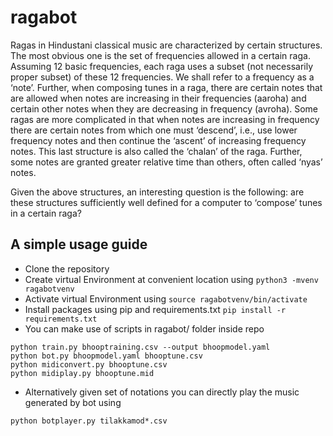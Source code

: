 # ragabot
Ragas in Hindustani classical music are characterized by certain structures. The most obvious one is the set of frequencies allowed in a certain raga. Assuming 12 basic frequencies, each raga uses a subset (not necessarily proper subset) of these 12 frequencies. We shall refer to a frequency as a ‘note’. Further, when composing tunes in a raga, there are certain notes that are allowed when notes are increasing in their frequencies (aaroha) and certain other notes when they are decreasing in frequency (avroha). Some ragas are more complicated in that when notes are increasing in frequency there are certain notes from which one must ‘descend’, i.e., use lower frequency notes and then continue the ‘ascent’ of increasing frequency notes. This last structure is also called the ‘chalan’ of the raga. Further, some notes are granted greater relative time than others, often called ‘nyas’ notes.

Given the above structures, an interesting question is the following: are these structures sufficiently well defined for a computer to ‘compose’ tunes in a certain raga?

## A simple usage guide
- Clone the repository
- Create virtual Environment at convenient location using
`python3 -mvenv ragabotvenv`
- Activate virtual Environment using
`source ragabotvenv/bin/activate`
- Install packages using pip and requirements.txt
`pip install -r requirements.txt`
- You can make use of scripts in ragabot/ folder inside repo
```
python train.py bhooptraining.csv --output bhoopmodel.yaml
python bot.py bhoopmodel.yaml bhooptune.csv
python midiconvert.py bhooptune.csv
python midiplay.py bhooptune.mid
```
- Alternatively given set of notations you can directly play the music generated by bot using
```
python botplayer.py tilakkamod*.csv
```

